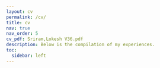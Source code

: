 ```yaml
---
layout: cv
permalink: /cv/
title: cv
nav: true
nav_order: 5
cv_pdf: Sriram,Lokesh V36.pdf
description: Below is the compilation of my experiences.
toc:
  sidebar: left
---
```

